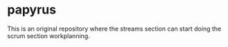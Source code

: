 # papyrus
This is an original repository where the streams section can start doing the scrum section workplanning. 
